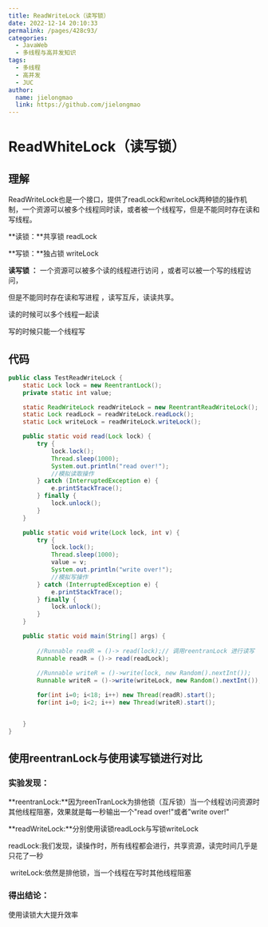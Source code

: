 ```yaml
---
title: ReadWriteLock（读写锁）
date: 2022-12-14 20:10:33
permalink: /pages/428c93/
categories:
  - JavaWeb
  - 多线程与高并发知识
tags:
  - 多线程
  - 高并发
  - JUC
author: 
  name: jielongmao
  link: https://github.com/jielongmao
---
```

# ReadWhiteLock（读写锁）

## 理解

ReadWriteLock也是一个接口，提供了readLock和writeLock两种锁的操作机制，一个资源可以被多个线程同时读，或者被一个线程写，但是不能同时存在读和写线程。

**读锁：**共享锁 readLock

**写锁：**独占锁 writeLock

**读写锁 ：** 一个资源可以被多个读的线程进行访问 ，或者可以被一个写的线程访问，

但是不能同时存在读和写进程 ，读写互斥，读读共享。

读的时候可以多个线程一起读

写的时候只能一个线程写

## 代码

```java
public class TestReadWriteLock {
    static Lock lock = new ReentrantLock();
    private static int value;

    static ReadWriteLock readWriteLock = new ReentrantReadWriteLock();
    static Lock readLock = readWriteLock.readLock();
    static Lock writeLock = readWriteLock.writeLock();

    public static void read(Lock lock) {
        try {
            lock.lock();
            Thread.sleep(1000);
            System.out.println("read over!");
            //模拟读取操作
        } catch (InterruptedException e) {
            e.printStackTrace();
        } finally {
            lock.unlock();
        }
    }

    public static void write(Lock lock, int v) {
        try {
            lock.lock();
            Thread.sleep(1000);
            value = v;
            System.out.println("write over!");
            //模拟写操作
        } catch (InterruptedException e) {
            e.printStackTrace();
        } finally {
            lock.unlock();
        }
    }

    public static void main(String[] args) {
        
        //Runnable readR = ()-> read(lock);// 调用reentranLock 进行读写
        Runnable readR = ()-> read(readLock);
		
        //Runnable writeR = ()->write(lock, new Random().nextInt());
        Runnable writeR = ()->write(writeLock, new Random().nextInt());

        for(int i=0; i<18; i++) new Thread(readR).start();
        for(int i=0; i<2; i++) new Thread(writeR).start();


    }
}
```

## 使用reentranLock与使用读写锁进行对比

### 实验发现：

**reentranLock:**因为reenTranLock为排他锁（互斥锁）当一个线程访问资源时其他线程阻塞，效果就是每一秒输出一个"read over!"或者"write over!"

**readWriteLock:**分别使用读锁readLock与写锁writeLock

​	readLock:我们发现，读操作时，所有线程都会进行，共享资源，读完时间几乎是只花了一秒

​	writeLock:依然是排他锁，当一个线程在写时其他线程阻塞

### 得出结论：

使用读锁大大提升效率